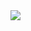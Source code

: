 <img class="big-image" src="https://www.evernote.com/shard/s78/sh/0dd7cb34-2c8f-46b5-9f4a-2c1075549cb1/a2f0134c208ec767d2c7d664f0c88f3b/deep/0/Sitemap---Wellness-Pet-Food-Trufood.png"/>